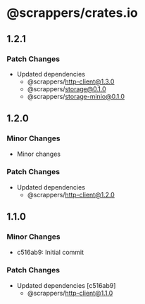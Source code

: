 # @scrappers/crates.io

## 1.2.1

### Patch Changes

- Updated dependencies
  - @scrappers/http-client@1.3.0
  - @scrappers/storage@0.1.0
  - @scrappers/storage-minio@0.1.0

## 1.2.0

### Minor Changes

- Minor changes

### Patch Changes

- Updated dependencies
  - @scrappers/http-client@1.2.0

## 1.1.0

### Minor Changes

- c516ab9: Initial commit

### Patch Changes

- Updated dependencies [c516ab9]
  - @scrappers/http-client@1.1.0
